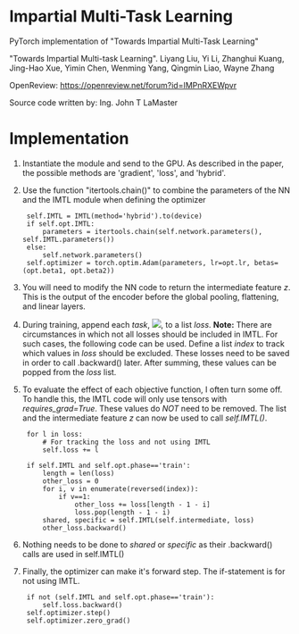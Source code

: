 # Impartial Multi-Task Learning
PyTorch implementation of "Towards Impartial Multi-Task Learning"

"Towards Impartial Multi-task Learning". 
Liyang Liu, Yi Li, Zhanghui Kuang, Jing-Hao Xue, Yimin Chen, Wenming Yang, Qingmin Liao, Wayne Zhang

OpenReview: https://openreview.net/forum?id=IMPnRXEWpvr

Source code written by: Ing. John T LaMaster


# Implementation
1. Instantiate the module and send to the GPU. As described in the paper, the possible methods are 'gradient', 'loss', and 'hybrid'.
2. Use the function "itertools.chain()" to combine the parameters of the NN and the IMTL module when defining the optimizer
                
        self.IMTL = IMTL(method='hybrid').to(device)
        if self.opt.IMTL: 
            parameters = itertools.chain(self.network.parameters(), self.IMTL.parameters())
        else:
            self.network.parameters()
        self.optimizer = torch.optim.Adam(parameters, lr=opt.lr, betas=(opt.beta1, opt.beta2))

3. You will need to modify the NN code to return the intermediate feature *z*. This is the output of the encoder before the global pooling, flattening, and linear layers.
4. During training, append each *task*, <img src="https://render.githubusercontent.com/render/math?math=L_{t}^{raw}">, to a list *loss*.
**Note:** There are circumstances in which not all losses should be included in IMTL. For such cases, the following code can be used. Define a list *index* to track which values in *loss* should be excluded. These losses need to be saved in order to call .backward() later. After summing, these values can be popped from the *loss* list.
5. To evaluate the effect of each objective function, I often turn some off. To handle this, the IMTL code will only use tensors with *requires_grad=True*. These values do _NOT_ need to be removed. The list and the intermediate feature *z* can now be used to call *self.IMTL()*.
                                
        for l in loss: 
            # For tracking the loss and not using IMTL
            self.loss += l
            
        if self.IMTL and self.opt.phase=='train': 
            length = len(loss)
            other_loss = 0
            for i, v in enumerate(reversed(index)):
                if v==1: 
                    other_loss += loss[length - 1 - i]
                    loss.pop(length - 1 - i)
            shared, specific = self.IMTL(self.intermediate, loss)
            other_loss.backward()
            
6. Nothing needs to be done to *shared* or *specific* as their .backward() calls are used in self.IMTL()
7. Finally, the optimizer can make it's forward step. The if-statement is for not using IMTL.
        
        if not (self.IMTL and self.opt.phase=='train'): 
            self.loss.backward()
        self.optimizer.step()
        self.optimizer.zero_grad()

